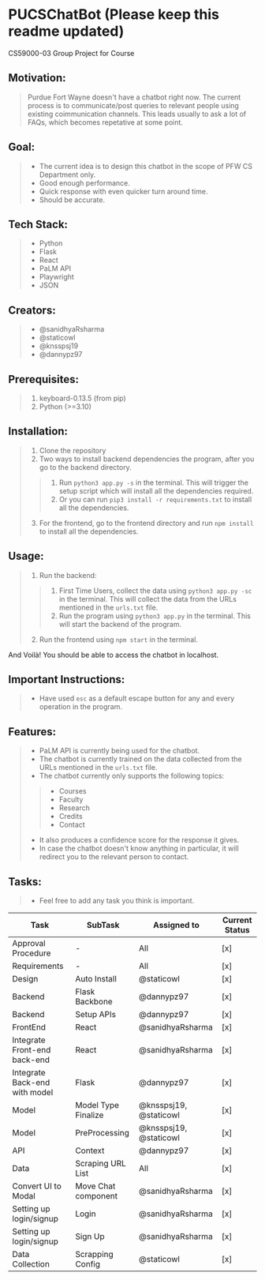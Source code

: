 # PUCSChatBot (Please keep this readme updated)

CS59000-03 Group Project for Course

## Motivation:
> Purdue Fort Wayne doesn't have a chatbot right now. The current process is to communicate/post queries to relevant people using existing coimmunication channels. This leads usually to ask a lot of FAQs, which becomes repetative at some point.

## Goal:
> * The current idea is to design this chatbot in the scope of PFW CS Department only.
> * Good enough performance.
> * Quick response with even quicker turn around time.
> * Should be accurate.

## Tech Stack:
> * Python
> * Flask
> * React
> * PaLM API
> * Playwright
> * JSON

## Creators:
> * @sanidhyaRsharma
> * @staticowl
> * @knsspsj19
> * @dannypz97

## Prerequisites:
> 1. keyboard-0.13.5 (from pip)
> 2. Python (>=3.10)

## Installation:
> 1. Clone the repository
> 2. Two ways to install backend dependencies the program, after you go to the backend directory.
>> 1. Run `python3 app.py -s` in the terminal. This will trigger the setup script which will install all the dependencies required.
>> 2. Or you can run `pip3 install -r requirements.txt` to install all the dependencies.
> 3. For the frontend, go to the frontend directory and run `npm install` to install all the dependencies.

## Usage:
> 1. Run the backend:
>> 1. First Time Users, collect the data using `python3 app.py -sc` in the terminal. This will collect the data from the URLs mentioned in the `urls.txt` file.
>> 2. Run the program using `python3 app.py` in the terminal. This will start the backend of the program.
> 2. Run the frontend using `npm start` in the terminal.

And Voilà! You should be able to access the chatbot in localhost.

## Important Instructions:
> * Have used `esc` as a default escape button for any and every operation in the program.

## Features:
> * PaLM API is currently being used for the chatbot.
> * The chatbot is currently trained on the data collected from the URLs mentioned in the `urls.txt` file.
> * The chatbot currently only supports the following topics:
>> * Courses
>> * Faculty
>> * Research
>> * Credits
>> * Contact
> * It also produces a confidence score for the response it gives.
> * In case the chatbot doesn't know anything in particular, it will redirect you to the relevant person to contact.

## Tasks:
>* Feel free to add any task you think is important.

| Task                          | SubTask             | Assigned to            | Current Status | 
|-------------------------------|---------------------|------------------------|----------------|
| Approval Procedure            | -                   | All                    | [x]            |
| Requirements                  | -                   | All                    | [x]            |
| Design                        | Auto Install        | @staticowl             | [x]            |
| Backend                       | Flask Backbone      | @dannypz97             | [x]            |
| Backend                       | Setup APIs          | @dannypz97             | [x]            |
| FrontEnd                      | React               | @sanidhyaRsharma       | [x]            |
| Integrate Front-end back-end  | React               | @sanidhyaRsharma       | [x]            |
| Integrate Back-end with model | Flask               | @dannypz97             | [x]            |
| Model                         | Model Type Finalize | @knsspsj19, @staticowl | [x]            |
| Model                         | PreProcessing       | @knsspsj19, @staticowl | [x]            |
| API                           | Context             | @dannypz97             | [x]            |
| Data                          | Scraping URL List   | All                    | [x]            |
| Convert UI to Modal           | Move Chat component | @sanidhyaRsharma       | [x]            |
| Setting up login/signup       | Login               | @sanidhyaRsharma       | [x]            |
| Setting up login/signup       | Sign Up             | @sanidhyaRsharma       | [x]            |
| Data Collection               | Scrapping Config    | @staticowl             | [x]            |

